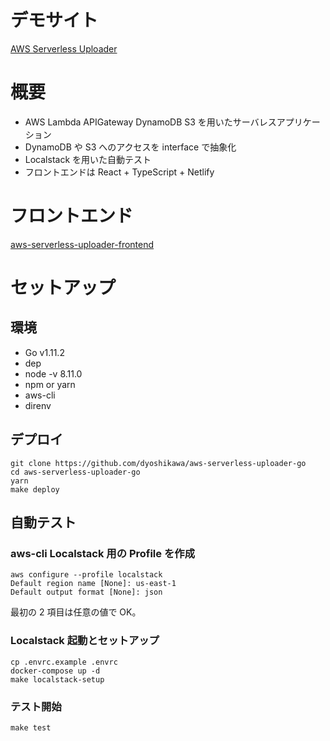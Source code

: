 # デモサイト

[AWS Serverless Uploader](https://aws-serverless-uploader.netlify.com/)

# 概要

- AWS Lambda APIGateway DynamoDB S3 を用いたサーバレスアプリケーション
- DynamoDB や S3 へのアクセスを interface で抽象化
- Localstack を用いた自動テスト
- フロントエンドは React + TypeScript + Netlify

# フロントエンド

[aws-serverless-uploader-frontend](https://github.com/dyoshikawa/aws-serverless-uploader-frontend)

# セットアップ

## 環境

- Go v1.11.2
- dep
- node -v 8.11.0
- npm or yarn
- aws-cli
- direnv

## デプロイ

```
git clone https://github.com/dyoshikawa/aws-serverless-uploader-go
cd aws-serverless-uploader-go
yarn
make deploy
```

## 自動テスト

### aws-cli Localstack 用の Profile を作成

```
aws configure --profile localstack
Default region name [None]: us-east-1
Default output format [None]: json
```

最初の 2 項目は任意の値で OK。

### Localstack 起動とセットアップ

```
cp .envrc.example .envrc
docker-compose up -d
make localstack-setup
```

### テスト開始

```
make test
```
